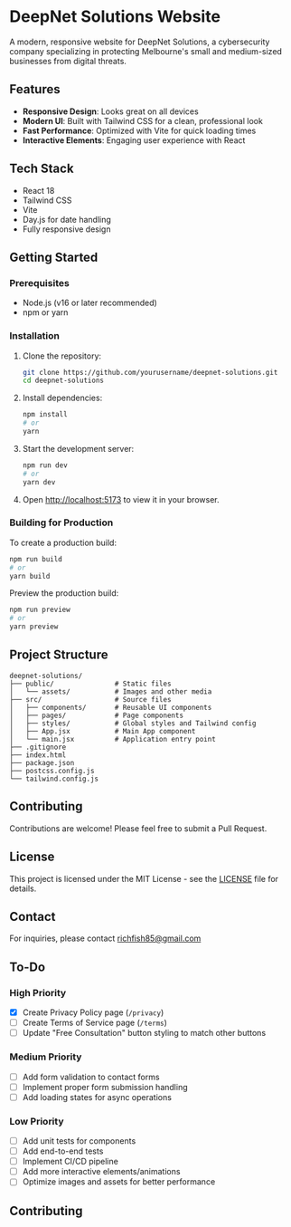 # DeepNet Solutions Website

A modern, responsive website for DeepNet Solutions, a cybersecurity company specializing in protecting Melbourne's small and medium-sized businesses from digital threats.

## Features

- **Responsive Design**: Looks great on all devices
- **Modern UI**: Built with Tailwind CSS for a clean, professional look
- **Fast Performance**: Optimized with Vite for quick loading times
- **Interactive Elements**: Engaging user experience with React

## Tech Stack

- React 18
- Tailwind CSS
- Vite
- Day.js for date handling
- Fully responsive design

## Getting Started

### Prerequisites

- Node.js (v16 or later recommended)
- npm or yarn

### Installation

1. Clone the repository:
   ```bash
   git clone https://github.com/yourusername/deepnet-solutions.git
   cd deepnet-solutions
   ```

2. Install dependencies:
   ```bash
   npm install
   # or
   yarn
   ```

3. Start the development server:
   ```bash
   npm run dev
   # or
   yarn dev
   ```

4. Open [http://localhost:5173](http://localhost:5173) to view it in your browser.

### Building for Production

To create a production build:

```bash
npm run build
# or
yarn build
```

Preview the production build:

```bash
npm run preview
# or
yarn preview
```

## Project Structure

```
deepnet-solutions/
├── public/               # Static files
│   └── assets/           # Images and other media
├── src/                  # Source files
│   ├── components/       # Reusable UI components
│   ├── pages/            # Page components
│   ├── styles/           # Global styles and Tailwind config
│   ├── App.jsx           # Main App component
│   └── main.jsx          # Application entry point
├── .gitignore
├── index.html
├── package.json
├── postcss.config.js
└── tailwind.config.js
```

## Contributing

Contributions are welcome! Please feel free to submit a Pull Request.

## License

This project is licensed under the MIT License - see the [LICENSE](LICENSE) file for details.

## Contact

For inquiries, please contact [richfish85@gmail.com](mailto:richfish85@gmail.com)

## To-Do

### High Priority
- [x] Create Privacy Policy page (`/privacy`)
- [ ] Create Terms of Service page (`/terms`)
- [ ] Update "Free Consultation" button styling to match other buttons

### Medium Priority
- [ ] Add form validation to contact forms
- [ ] Implement proper form submission handling
- [ ] Add loading states for async operations

### Low Priority
- [ ] Add unit tests for components
- [ ] Add end-to-end tests
- [ ] Implement CI/CD pipeline
- [ ] Add more interactive elements/animations
- [ ] Optimize images and assets for better performance

## Contributing
